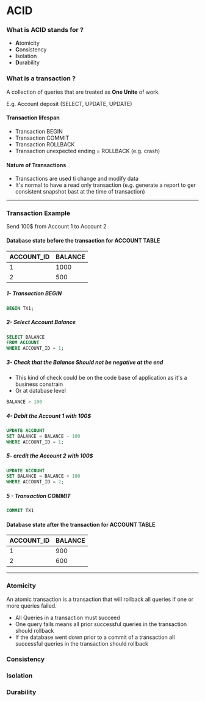 # ACID

### What is ACID stands for ?

* **A**tomicity
* **C**onsistency
* **I**solation
* **D**urability

### What is a transaction ?

A collection of queries that are treated as  **One Unite** of work.

E.g. Account deposit (SELECT, UPDATE, UPDATE)

#### Transaction lifespan

* Transaction BEGIN
* Transaction COMMIT
* Transaction ROLLBACK
* Transaction unexpected ending = ROLLBACK (e.g. crash)

#### Nature of Transactions

* Transactions are used ti change and modify data
* It's normal to have a read only transaction (e.g. generate a report to ger consistent snapshot bast at the time of transaction)
---
### Transaction Example

Send 100$ from Account 1 to Account 2

#### Database state before the transaction for ACCOUNT TABLE

| ACCOUNT_ID | BALANCE |
|------------|---------|
| 1          | 1000    |
| 2          | 500     |

##### 1- Transaction BEGIN

```SQL
BEGIN TX1;
```

##### 2- Select Account Balance

```SQL
SELECT BALANCE
FROM ACCOUNT
WHERE ACCOUNT_ID = 1;
```

##### 3- Check that the Balance Should not be negative at the end

* This kind of check could be on the code base of application as it's a business constrain
* Or at database level

```SQL
BALANCE > 100
```

##### 4- Debit the Account 1 with 100$

```SQL
UPDATE ACCOUNT
SET BALANCE = BALANCE - 100
WHERE ACCOUNT_ID = 1;
```

##### 5- credit the Account 2 with 100$

```SQL
UPDATE ACCOUNT
SET BALANCE = BALANCE + 100
WHERE ACCOUNT_ID = 2;
```

##### 5 - Transaction COMMIT
```SQL
COMMIT TX1
```
#### Database state after the transaction for ACCOUNT TABLE

| ACCOUNT_ID | BALANCE |
|------------|---------|
| 1          | 900     |
| 2          | 600     |
---
### Atomicity
An atomic transaction is a transaction that will rollback all queries if one or
more queries failed.

* All Queries in a transaction must succeed
* One query fails means all prior successful queries in the transaction should rollback
* If the database went down prior to a commit of a transaction all successful queries in the transaction should rollback

### Consistency

### Isolation

### Durability
